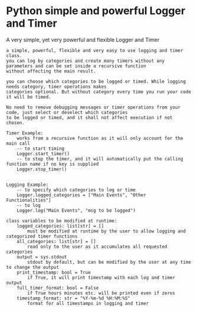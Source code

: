 # Python simple and powerful Logger and Timer
 A very simple, yet very powerful and flexible Logger and Timer

    a simple, powerful, flexible and very easy to use logging and timer class.
    you can log by categories and create many timers without any parameters and can be set inside a recursive function
    without affecting the main result.

    you can choose which categories to be logged or timed. While logging needs category, timer operations makes
    categories optional. But without category every time you run your code it will be timed.

    No need to remove debugging messages or timer operations from your code, just select or deselect which categories
    to be logged or timed, and it shall not affect execution if not chosen.

    Timer Example:
        works from a recursive function as it will only account for the main call
        -- to start timing
        Logger.start_timer()
        -- to stop the timer, and it will automatically put the calling function name if no key is supplied
        Logger.stop_timer()


    Logging Example:
        -- to specify which categories to log or time
        Logger.logged_categories = ["Main Events", "Other Functionalities"]
        -- to log
        Logger.log("Main Events", "msg to be logged")

    class variables to be modified at runtime:
        logged_categories: list[str] = []
            must be modified at runtime by the user to allow logging and categorized timer functions
        all_categories: list[str] = []
            read only to the user as it accumulates all requested categories
        output = sys.stdout
            stdout by default, but can be modified by the user at any time to change the output
        print_timestamp: bool = True
            if True, it will print timestamp with each log and timer output
        full_timer_format: bool = False
            if True hours minutes etc. will be printed even if zeros
        timestamp_format: str = "%Y-%m-%d %H:%M:%S"
            format for all timestamps in logging and timer